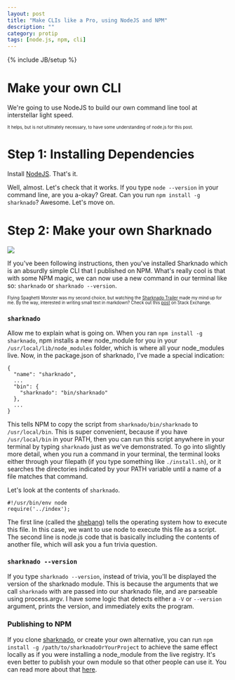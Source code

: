 ```yaml
---
layout: post
title: "Make CLIs like a Pro, using NodeJS and NPM"
description: ""
category: protip
tags: [node.js, npm, cli]
---
```

{% include JB/setup %}

Make your own CLI
=================

We're going to use NodeJS to build our own command line tool at interstellar light speed.

<sup><sub>It helps, but is not ultimately necessary, to have some understanding of node.js for this post.</sub></sup>

# Step 1: Installing Dependencies

Install [NodeJS](http://nodejs.org/download/). That's it.

Well, almost. Let's check that it works. If you type `node --version` in your command line, are you a-okay? Great. Can you run `npm install -g sharknado`? Awesome. Let's move on.

# Step 2: Make your own Sharknado

![](http://i1.kym-cdn.com/photos/images/newsfeed/000/353/279/e31.jpg)

If you've been following instructions, then you've installed Sharknado which is an absurdly simple CLI that I published on NPM. What's really cool is that with some NPM magic, we can now use a new command in our terminal like so: `sharknado` or `sharknado --version`.

<sup><sub>Flying Spaghetti Monster was my second choice, but watching the [Sharknado Trailer](https://www.youtube.com/watch?v=iwsqFR5bh6Q) made my mind up for me. By the way, interested in writing small text in markdown? Check out this [post](http://meta.stackexchange.com/questions/53800/markdown-extension-for-really-small-tiny-text) on Stack Exchange.</sub></sup>

### `sharknado`

Allow me to explain what is going on. When you ran `npm install -g sharknado`, npm installs a new node_module for you in your `/usr/local/lib/node_modules` folder, which is where all your node_modules live. Now, in the package.json of sharknado, I've made a special indication:

	{
	  "name": "sharknado",
	  ...
	  "bin": {
	    "sharknado": "bin/sharknado"
	  },
	  ...
	}

This tells NPM to copy the script from `sharknado/bin/sharknado` to `/usr/local/bin`. This is super convenient, because if you have `/usr/local/bin` in your PATH, then you can run this script anywhere in your terminal by typing `sharknado` just as we've demonstrated. To go into slightly more detail, when you run a command in your terminal, the terminal looks either through your filepath (if you type something like `./install.sh`), or it searches the directories indicated by your PATH variable until a name of a file matches that command.

Let's look at the contents of `sharknado`.

	#!/usr/bin/env node
	require('../index');

The first line (called the [shebang](http://wiki.bash-hackers.org/scripting/basics)) tells the operating system how to execute this file. In this case, we want to use node to execute this file as a script. The second line is node.js code that is basically including the contents of another file, which will ask you a fun trivia question.

### `sharknado --version`

If you type `sharknado --version`, instead of trivia, you'll be displayed the version of the sharknado module. This is because the arguments that we call `sharknado` with are passed into our sharknado file, and are parseable using process.argv. I have some logic that detects either a `-V` or `--version` argument, prints the version, and immediately exits the program.

### Publishing to NPM

If you clone [sharknado](https://github.com/mrdrozdov/sharknado), or create your own alternative, you can run `npm install -g /path/to/sharknadoOrYourProject` to achieve the same effect locally as if you were installing a node_module from the live registry. It's even better to publish your own module so that other people can use it. You can read more about that [here](http://www.mattpalmerlee.com/2013/04/23/create-your-first-node-module-and-publish-it-to-the-npm-registry/).



